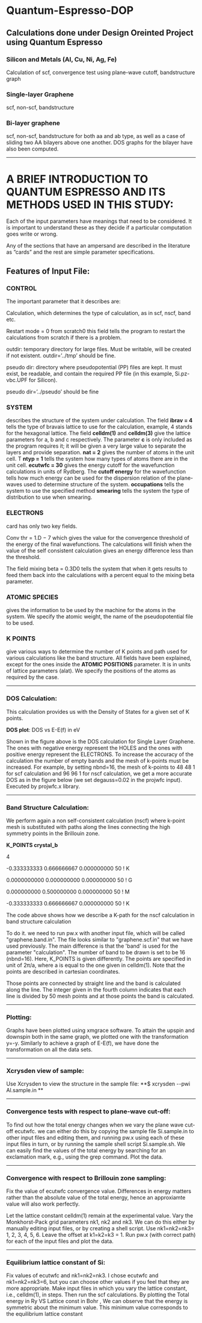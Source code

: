 # Quantum-Espresso-DOP

## Calculations done under Design Oreinted Project using Quantum Espresso

### Silicon and Metals (Al, Cu, Ni, Ag, Fe)
Calculation of scf, convergence test using plane-wave cutoff, bandstructure graph

### Single-layer Graphene
scf, non-scf, bandstructure

### Bi-layer graphene
scf, non-scf, bandstructure for both aa and ab type, as well as a case of sliding two AA bilayers above one another. DOS graphs for the bilayer have also been computed. 

--------------------------------------------------------
# A BRIEF INTRODUCTION TO QUANTUM ESPRESSO AND ITS METHODS USED IN THIS STUDY:
Each of the input parameters have meanings that need to be considered. It is important to understand these as they decide if a particular computation goes write or wrong.

Any of the sections that have an ampersand are described in the literature as ”cards” and the rest are simple parameter specifications. 

## Features of Input File:

### CONTROL

The important parameter that it describes are: 

Calculation, which determines the type of calculation, as in scf, nscf, band etc.

Restart mode = 0 from scratch0 this field tells the program to restart the calculations from scratch if there is a problem. 

outdir: temporary directory for large files. Must be writable, will be created if not existent. outdir=’../tmp’ should be fine.

pseudo dir: directory where pseudopotential (PP) files are kept. It must exist, be readable, and contain the required PP file (in this example, Si.pz-vbc.UPF for Silicon). 

pseudo dir=’../pseudo’ should be fine



### SYSTEM
describes the structure of the system under calculation. 
The field **ibrav = 4** tells the type of bravais lattice to use for the calculation, example, 4 stands for the hexagonal lattice. 
The field **celldm(1)** and **celldm(3)** give the lattice parameters for a, b and c respectively. 
The parameter **c** is only included as the program requires it; it will be given a very large value to separate the layers and provide separation. 
**nat = 2** gives the number of atoms in the unit cell. T
**ntyp = 1** tells the system how many types of atoms there are in the unit cell. 
**ecutwfc = 30** gives the energy cutoff for the wavefunction calculations in units of Rydberg. The **cutoff energy** for the wavefunction tells how much energy can be used for the  dispersion relation of the plane-waves used to determine structure of the system. 
**occupations** tells the system to use the specified method
**smearing** tells the system the type of distribution to use when smearing. 

### ELECTRONS

card has only two key fields. 

Conv thr = 1.D − 7 which gives the value for the convergence threshold of the energy of the final wavefunctions. The calculations will finish when the value of the self consistent calculation gives an energy difference less than the threshold. 

The field mixing beta = 0.3D0 tells the system that when it gets results to feed them back into the calculations with a percent equal to the mixing beta parameter. 


### ATOMIC SPECIES
gives the information to be used by the machine for the atoms in the system. We specify the atomic weight, the name of the pseudopotential file to be used. 


### K POINTS
give various ways to determine the number of K points and path used for various calculations like the band structure. All fields have been explained, except for the ones inside the **ATOMIC POSITIONS** parameter. It is in units of lattice parameters (alat). We specify the positions of the atoms as required by the case.  

---------------------------
### DOS Calculation: 
This calculation provides us with the Density of States for a given set of K points. 

**DOS plot**: DOS vs E-E(f) in eV

Shown in the figure above is the DOS calculation for Single Layer Graphene. The ones with negative energy represent the HOLES and the ones with positive energy represent the ELECTRONS.
To increase the accuracy of the calculation the number of empty bands and the mesh of k-points must be increased. For example, by setting nbnd=16, the mesh of k-points to 48 48 1 for scf calculation and 96 96 1 for nscf calculation, we get a more accurate DOS as in the figure below (we set degauss=0.02 in the projwfc input). Executed by projwfc.x library.

----------------------------
### Band Structure Calculation:
We perform again a non self-consistent calculation (nscf) where k-point mesh is substituted with paths along the lines connecting the high symmetry points in the Brillouin zone.

**K_POINTS crystal_b**

4

-0.333333333 0.666666667 0.000000000 50 ! K

0.0000000000 0.000000000 0.000000000 50 ! G

0.000000000 0.500000000 0.000000000 50 ! M 

-0.333333333 0.666666667 0.000000000 50 ! K

The code above shows how we describe a K-path for the nscf calculation in band structure calculation


To do it. we need to run pw.x with another input file, which will be called "graphene.band.in". The file looks similar to "graphene.scf.in" that we have used previously. The main difference is that the 'band' is used for the parameter "calculation". The number of band to be drawn is set to be 16 (nbnd=16). Here, K_POINTS is given differently. The points are specified in unit of 2π/a, where a is equal to the one given in celldm(1). Note that the points are described in cartesian coordinates.


Those points are connected by straight line and the band is calculated along the line. The integer given in the fourth column indicates that each line is divided by 50 mesh points and at those  points the band is calculated.

---------------------------------
### Plotting: 
Graphs have been plotted using xmgrace software. To attain the upspin and downspin both in the same graph, we plotted one with the transformation y=-y. Similarly to achieve a graph of E-E(f), we have done the transformation on all the data sets.

--------------------------------------
### Xcrysden view of sample:
Use Xcrysden to view the structure in the sample file:
**$ xcrysden --pwi Al.sample.in **

---------------------------------------
### Convergence tests with respect to plane-wave cut-off:
To find out how the total energy changes when we vary the plane wave cut-off ecutwfc. we can either do this by copying the sample file Si.sample.in to other input files and editing them, and running pw.x using each of these input files in turn, or by running the sample shell script Si.sample.sh. We can easily find the values of the total energy by searching for an exclamation mark, e.g., using the grep command.  Plot the data.

-------------------------------------------------------
### Convergence with respect to Brillouin zone sampling:
Fix the value of ecutwfc convergence value. Differences in energy matters rather than the absolute value of the total energy, hence an approxiamte value will also work perfectly.

Let the lattice constant celldm(1) remain at the experimental value. Vary the Monkhorst-Pack grid parameters nk1, nk2 and nk3. We can do this either by manually editing input files, or by creating a shell script. Use nk1=nk2=nk3= 1, 2, 3, 4, 5, 6.		Leave the offset at k1=k2=k3 = 1.
Run pw.x (with correct path) for each of the input files and plot the data.

-----------------------------------------------
### Equilibrium lattice constant of Si:
Fix values of ecutwfc and nk1=nk2=nk3. I chose ecutwfc and nk1=nk2=nk3=6, but you can choose other values if you feel that they are more appropriate. Make input files in which you vary the lattice constant, i.e., celldm(1), in steps. Then run the scf calculations.
By plotting the Total energy in Ry VS Lattice const in Bohr , We can observe that the energy is symmetric about the minimum value. This minimum value corresponds to the equilibrium lattice constant
